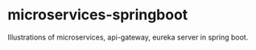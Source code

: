 # microservices-springboot
Illustrations of microservices, api-gateway, eureka server  in spring boot.
